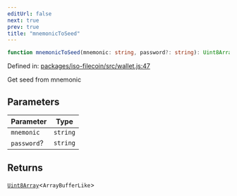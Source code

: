 ```yaml
---
editUrl: false
next: true
prev: true
title: "mnemonicToSeed"
---
```


```ts
function mnemonicToSeed(mnemonic: string, password?: string): Uint8Array<ArrayBufferLike>
```

Defined in: [packages/iso-filecoin/src/wallet.js:47](https://github.com/hugomrdias/filecoin/blob/main/packages/iso-filecoin/src/wallet.js#L47)

Get seed from mnemonic

## Parameters

| Parameter | Type |
| ------ | ------ |
| `mnemonic` | `string` |
| `password`? | `string` |

## Returns

[`Uint8Array`](https://developer.mozilla.org/docs/Web/JavaScript/Reference/Global_Objects/Uint8Array)\<`ArrayBufferLike`\>
